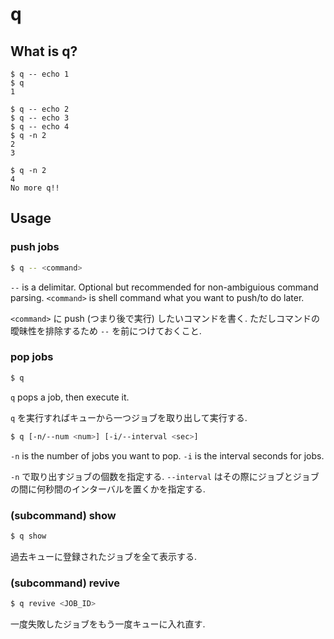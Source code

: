 # q

## What is q?

```
$ q -- echo 1
$ q
1

$ q -- echo 2
$ q -- echo 3
$ q -- echo 4
$ q -n 2
2
3

$ q -n 2
4
No more q!!
```

## Usage

### push jobs

```bash
$ q -- <command>
```

`--` is a delimitar. Optional but recommended for non-ambiguious command parsing.
`<command>` is shell command what you want to push/to do later.

`<command>` に push (つまり後で実行) したいコマンドを書く.
ただしコマンドの曖昧性を排除するため `--` を前につけておくこと.

### pop jobs

```bash
$ q
```

`q` pops a job, then execute it.

`q` を実行すればキューから一つジョブを取り出して実行する.

```bash
$ q [-n/--num <num>] [-i/--interval <sec>]
```

`-n` is the number of jobs you want to pop.
`-i` is the interval seconds for jobs.

`-n` で取り出すジョブの個数を指定する.
`--interval` はその際にジョブとジョブの間に何秒間のインターバルを置くかを指定する.

### (subcommand) show

```bash
$ q show
```

過去キューに登録されたジョブを全て表示する.

### (subcommand) revive

```bash
$ q revive <JOB_ID>
```

一度失敗したジョブをもう一度キューに入れ直す.
